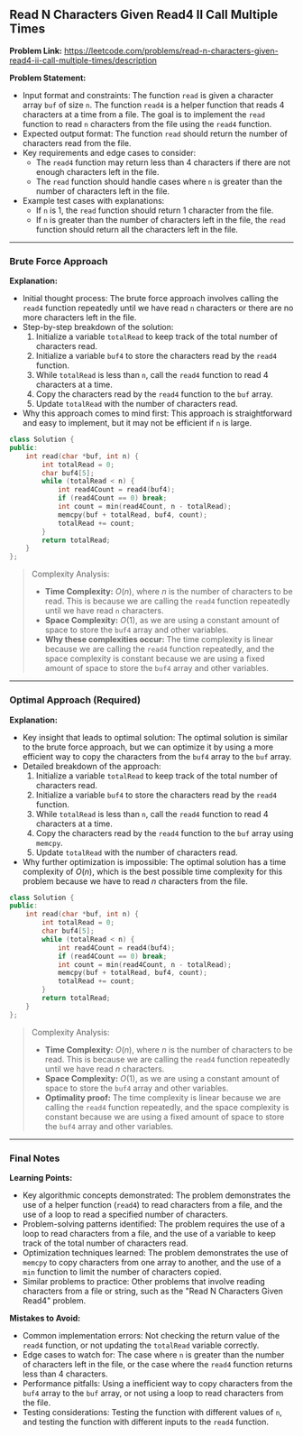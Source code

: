 ## Read N Characters Given Read4 II Call Multiple Times

**Problem Link:** https://leetcode.com/problems/read-n-characters-given-read4-ii-call-multiple-times/description

**Problem Statement:**
- Input format and constraints: The function `read` is given a character array `buf` of size `n`. The function `read4` is a helper function that reads 4 characters at a time from a file. The goal is to implement the `read` function to read `n` characters from the file using the `read4` function.
- Expected output format: The function `read` should return the number of characters read from the file.
- Key requirements and edge cases to consider:
  - The `read4` function may return less than 4 characters if there are not enough characters left in the file.
  - The `read` function should handle cases where `n` is greater than the number of characters left in the file.
- Example test cases with explanations:
  - If `n` is 1, the `read` function should return 1 character from the file.
  - If `n` is greater than the number of characters left in the file, the `read` function should return all the characters left in the file.

---

### Brute Force Approach

**Explanation:**
- Initial thought process: The brute force approach involves calling the `read4` function repeatedly until we have read `n` characters or there are no more characters left in the file.
- Step-by-step breakdown of the solution:
  1. Initialize a variable `totalRead` to keep track of the total number of characters read.
  2. Initialize a variable `buf4` to store the characters read by the `read4` function.
  3. While `totalRead` is less than `n`, call the `read4` function to read 4 characters at a time.
  4. Copy the characters read by the `read4` function to the `buf` array.
  5. Update `totalRead` with the number of characters read.
- Why this approach comes to mind first: This approach is straightforward and easy to implement, but it may not be efficient if `n` is large.

```cpp
class Solution {
public:
    int read(char *buf, int n) {
        int totalRead = 0;
        char buf4[5];
        while (totalRead < n) {
            int read4Count = read4(buf4);
            if (read4Count == 0) break;
            int count = min(read4Count, n - totalRead);
            memcpy(buf + totalRead, buf4, count);
            totalRead += count;
        }
        return totalRead;
    }
};
```

> Complexity Analysis:
> - **Time Complexity:** $O(n)$, where $n$ is the number of characters to be read. This is because we are calling the `read4` function repeatedly until we have read `n` characters.
> - **Space Complexity:** $O(1)$, as we are using a constant amount of space to store the `buf4` array and other variables.
> - **Why these complexities occur:** The time complexity is linear because we are calling the `read4` function repeatedly, and the space complexity is constant because we are using a fixed amount of space to store the `buf4` array and other variables.

---

### Optimal Approach (Required)

**Explanation:**
- Key insight that leads to optimal solution: The optimal solution is similar to the brute force approach, but we can optimize it by using a more efficient way to copy the characters from the `buf4` array to the `buf` array.
- Detailed breakdown of the approach:
  1. Initialize a variable `totalRead` to keep track of the total number of characters read.
  2. Initialize a variable `buf4` to store the characters read by the `read4` function.
  3. While `totalRead` is less than `n`, call the `read4` function to read 4 characters at a time.
  4. Copy the characters read by the `read4` function to the `buf` array using `memcpy`.
  5. Update `totalRead` with the number of characters read.
- Why further optimization is impossible: The optimal solution has a time complexity of $O(n)$, which is the best possible time complexity for this problem because we have to read $n$ characters from the file.

```cpp
class Solution {
public:
    int read(char *buf, int n) {
        int totalRead = 0;
        char buf4[5];
        while (totalRead < n) {
            int read4Count = read4(buf4);
            if (read4Count == 0) break;
            int count = min(read4Count, n - totalRead);
            memcpy(buf + totalRead, buf4, count);
            totalRead += count;
        }
        return totalRead;
    }
};
```

> Complexity Analysis:
> - **Time Complexity:** $O(n)$, where $n$ is the number of characters to be read. This is because we are calling the `read4` function repeatedly until we have read $n$ characters.
> - **Space Complexity:** $O(1)$, as we are using a constant amount of space to store the `buf4` array and other variables.
> - **Optimality proof:** The time complexity is linear because we are calling the `read4` function repeatedly, and the space complexity is constant because we are using a fixed amount of space to store the `buf4` array and other variables.

---

### Final Notes

**Learning Points:**
- Key algorithmic concepts demonstrated: The problem demonstrates the use of a helper function (`read4`) to read characters from a file, and the use of a loop to read a specified number of characters.
- Problem-solving patterns identified: The problem requires the use of a loop to read characters from a file, and the use of a variable to keep track of the total number of characters read.
- Optimization techniques learned: The problem demonstrates the use of `memcpy` to copy characters from one array to another, and the use of a `min` function to limit the number of characters copied.
- Similar problems to practice: Other problems that involve reading characters from a file or string, such as the "Read N Characters Given Read4" problem.

**Mistakes to Avoid:**
- Common implementation errors: Not checking the return value of the `read4` function, or not updating the `totalRead` variable correctly.
- Edge cases to watch for: The case where `n` is greater than the number of characters left in the file, or the case where the `read4` function returns less than 4 characters.
- Performance pitfalls: Using a inefficient way to copy characters from the `buf4` array to the `buf` array, or not using a loop to read characters from the file.
- Testing considerations: Testing the function with different values of `n`, and testing the function with different inputs to the `read4` function.